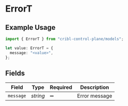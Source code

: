 # ErrorT

## Example Usage

```typescript
import { ErrorT } from "cribl-control-plane/models";

let value: ErrorT = {
  message: "<value>",
};
```

## Fields

| Field              | Type               | Required           | Description        |
| ------------------ | ------------------ | ------------------ | ------------------ |
| `message`          | *string*           | :heavy_minus_sign: | Error message      |